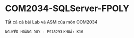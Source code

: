 # COM2034-SQLServer-FPOLY
 Tất cả cả bài Lab và ASM của môn COM2034
 
 `NGUYỄN HOÀNG DUY - PS18293`
`KHOÁ: K16`
